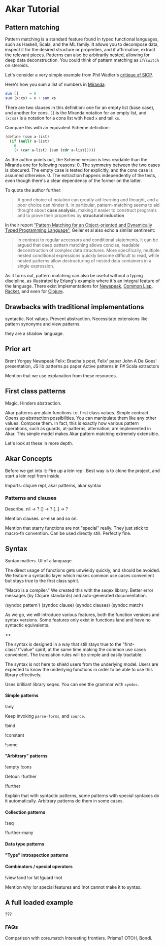 # Akar Tutorial

## Pattern matching

Pattern matching is a standard feature found in typed functional languages, such as Haskell, Scala, and the ML family. It allows you to decompose data, inspect it for the desired structure or properties, and if affirmative, extract the relevant pieces. Patterns can also be arbitrarily nested, allowing for deep data deconstruction. You could think of pattern matching as `if`/`switch` on steroids.

Let's consider a very simple example from Phil Wadler's [critique of SICP](http://www.cs.kent.ac.uk/people/staff/dat/miranda/wadler87.pdf).

Here's how you sum a list of numbers in [Miranda](https://en.wikipedia.org/wiki/Miranda_programming_language):

```haskell
sum []     = 0
sum (x:xs) = x + sum xs
```

There are two clauses in this definition: one for an empty list (base case), and another for cons. `[]` is the Miranda notation for an empty list, and `(x:xs)` is a notation for a cons list with head `x` and tail `xs`.

Compare this with an equivalent Scheme definition:

```scheme
(define (sum a-list)
  (if (null? a-list)
    0
    (+ (car a-list) (sum (cdr a-list))))) 
```

As the author points out, the Scheme version is less readable than the Miranda one for following reasons:
0. The symmetry between the two cases is obscured. The empty case is tested for explicitly, and the cons case is assumed otherwise.
0. The extraction happens independently of the tests, even though there's a clear dependency of the former on the latter. 

To quote the author further:   

> A good choice of notation can greatly aid learning and thought, and a poor choice can hinder it. In particular, pattern-matching seems to aid thought about **case analysis**, making it easier to construct programs and to prove their properties by **structural induction**.

In their report ["Pattern Matching for an Object-oriented and Dynamically Typed Programming Language"](https://publishup.uni-potsdam.de/files/4204/tbhpi36.pdf), Geller et al also echo a similar sentiment:

> In contrast to regular accessors and conditional statements, it can be argued that deep pattern matching allows concise, readable deconstruction of complex data structures. More specifically, multiple nested conditional expressions quickly become difficult to read, while nested patterns allow destructuring of nested data containers in a single expression.

As it turns out, pattern matching can also be useful without a typing discipline, as illustrated by Erlang's example where it's an integral feature of the language. There exist implementations for [Newspeak](http://gbracha.blogspot.de/2010/06/patterns-as-objects-in-newspeak.html), [Common Lisp](https://github.com/m2ym/optima), [Racket](http://docs.racket-lang.org/reference/match.html), and even for [Clojure](https://github.com/clojure/core.match).

## Drawbacks with traditional implementations

syntactic. Not values. Prevent abstraction. Necessitate extensions like pattern synonyms and view patterns.  

they are a shadow language.

## Prior art

Brent Yorgey
Newspeak Felix: Bracha's post, Felix' paper
John A De Goes' presentation, JS lib
patterns.ps paper
Active patterns in F#
Scala extractors

Mention that we use explanation from these resources.

## First class patterns

Magic. Hinders abstraction. 

Akar patterns are plain functions i.e. first class values. Simple contract. Opens up abstraction possibilities. You can manipulate them like any other values. Compose them. In fact, this is exactly how various pattern operations, such as guards, at-patterns, alternation, are implemented in Akar. This simple model makes Akar pattern matching extremely extensible. 

Let's look at these in more depth.

## Akar Concepts

Before we get into it: Fire up a lein repl. Best way is to clone the project, and start a lein repl from inside. 

Imports: clojure repl, akar patterns, akar syntax

### Patterns and clauses

Describe.
nil -> ?
[] -> ?
[..] -> ?

Mention clauses. or-else and so on.

Mention that starry functions are not "special" really. They just stick to macro-fn convention. Can be used directly still. Perfectly fine.
 
## Syntax

Syntax matters. UI of a language. 

The direct usage of functions gets unwieldy quickly, and should be avoided. We feature a syntactic layer which makes common use cases convenient but stays true to the first class spirit.
 
"Macro is a compiler." We created this with the seqex library. Better error messages (by Clojure standards) and auto-generated documentation.
  
(syndoc pattern')
(syndoc clause)
(syndoc clauses)
(syndoc match)

As we go, we will introduce various features, both the function versions and syntax versions. Some features only exist in functions land and have no syntactic equivalents.

<< 

The syntax is designed in a way that still stays true to the "first-class"/"value" spirit, at the same time making the common use cases convenient. The translation rules will be simple and easily tractable. 

The syntax is not here to shield users from the underlying model. Users are expected to know the underlying functions in order to be able to use this library effectively.

Uses brilliant library seqex. You can see the grammar with `syndoc`. 

>>

#### Simple patterns

!any 

Keep invoking `parse-forms`, and `source`.

!bind 

!constant

!some

#### "Arbitrary" patterns

!empty
!cons

Detour: !further 

!further

Explain that with syntactic patterns, some patterns with special syntaxes do it automatically. Arbitrary patterns do them in some cases.

#### Collection patterns

!seq

!further-many

#### Data type patterns

#### "Type" introspection patterns

#### Combinators / special operators

!view !and !or !at !guard !not 

Mention why !or special features and !not cannot make it to syntax.

## A full loaded example

???

### FAQs
Comparison with core.match
Interesting frontiers. Prisms? OTOH, Bondi.
